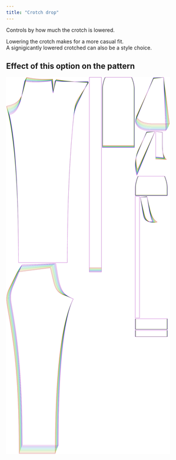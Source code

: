 ```yaml
---
title: "Crotch drop"
---
```


Controls by how much the crotch is lowered.

Lowering the crotch makes for a more casual fit.\
A signigicantly lowered crotched can also be a style choice.

## Effect of this option on the pattern

![This image shows the effect of this option by superimposing several variants that have a different value for this option](charlie_crotchdrop_sample.svg "Effect of this option on the pattern")
